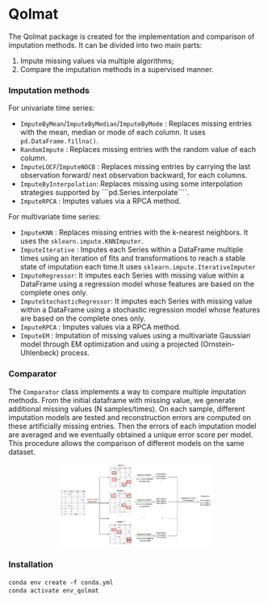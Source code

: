 Qolmat
=

The Qolmat package is created for the implementation and comparison of imputation methods. It can be divided into two main parts:

1. Impute missing values via multiple algorithms;
2. Compare the imputation methods in a supervised manner.

### **Imputation methods**

For univariate time series:

* ```ImputeByMean```/```ImputeByMedian```/```ImputeByMode``` : Replaces missing entries with the mean, median or mode of each column. It uses ```pd.DataFrame.fillna()```.
* ```RandomImpute``` : Replaces missing entries with the random value of each column.
* ```ImputeLOCF```/```ImputeNOCB``` : Replaces missing entries by carrying the last observation forward/ next observation backward, for each columns.
* ```ImputeByInterpolation```: Replaces missing using some interpolation strategies
supported by ```pd.Series.interpolate````.
* ```ImputeRPCA``` : Imputes values via a RPCA method.

For multivariate time series:

* ```ImputeKNN``` : Replaces missing entries with the k-nearest neighbors. It uses the ```sklearn.impute.KNNImputer```.
* ```ImputeIterative``` : Imputes each Series within a DataFrame multiple times using an iteration of fits and transformations to reach a stable state of imputation each time.It uses ```sklearn.impute.IterativeImputer```
* ```ImputeRegressor```:  It imputes each Series with missing value within a DataFrame using a regression model whose features are based on the complete ones only.
* ```ImputeStochasticRegressor```:  It imputes each Series with missing value within a DataFrame using a stochastic regression model whose features are based on the complete ones only.
* ```ImputeRPCA``` : Imputes values via a RPCA method.
* ```ImputeEM``` : Imputation of missing values using a multivariate Gaussian model through EM optimization and using a projected (Ornstein-Uhlenbeck) process.

### **Comparator**

The ```Comparator``` class implements a way to compare multiple imputation methods. From the initial dataframe with missing value, we generate additional missing values (N samples/times). On each sample, different imputation models are tested and reconstruction errors are computed on these artificially missing entries. Then the errors of each imputation model are averaged and we eventually obtained a unique error score per model. This procedure allows the comparison of different models on the same dataset.

<p align="center" width="100%">
<img src="docs/images/comparator.png" alt="comparator" width="60%"/>
</p>

### **Installation**

```
conda env create -f conda.yml
conda activate env_qolmat
```
